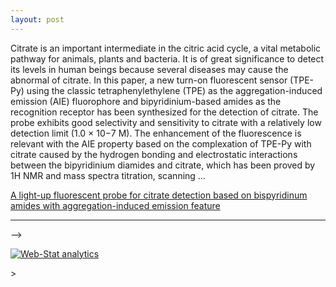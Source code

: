 ```yaml
---
layout: post
---
```


Citrate is an important intermediate in the citric acid cycle, a vital metabolic pathway for animals, plants and bacteria. It is of great significance to detect its levels in human beings because several diseases may cause the abnormal of citrate. In this paper, a new turn-on fluorescent sensor (TPE-Py) using the classic tetraphenylethylene (TPE) as the aggregation-induced emission (AIE) fluorophore and bipyridinium-based amides as the recognition receptor has been synthesized for the detection of citrate. The probe exhibits good selectivity and sensitivity to citrate with a relatively low detection limit (1.0 × 10−7 M). The enhancement of the fluorescence is relevant with the AIE property based on the complexation of TPE-Py with citrate caused by the hydrogen bonding and electrostatic interactions between the bipyridinium diamides and citrate, which has been proved by 1H NMR and mass spectra titration, scanning …

[A light-up fluorescent probe for citrate detection based on bispyridinum amides with aggregation-induced emission feature](https://www.sciencedirect.com/science/article/pii/S0039914017310640)

---

<!--<center><a href="https://livetrafficfeed.com/live-maps-visitor" data-size="60"-->
<!--data-type="1" data-root="0" id="LTF_mapjs_website">Maps Visitor</a><script-->
<!--type="text/javascript"-->
<!--src="//cdn.livetrafficfeed.com/static/mapjs/live.v2.js"></script><noscript><a-->
<!--href="http://livetrafficfeed.com/live-maps-visitor">Maps Visitor</a><a-->
<!--href="https://w3seotools.com">SEO audit tools</a></noscript></center>-->
<!--<center><a href="https://livetrafficfeed.com/hit-counter" data-root="0"-->
<!--data-unique="0" data-style="3" data-min="7" data-start="1"-->
<!--id="LTF_hitcounter">Website Hit Counters</a><script type="text/javascript"-->
<!--src="//cdn.livetrafficfeed.com/static/hitcounterjs/live.js"></script></center><noscript><a-->
<!--href="https://livetrafficfeed.com/hit-counter">Website Hit-->
<!--Counters</a></noscript>-->
<!--<script type='text/javascript' id='clustrmaps' src='//cdn.clustrmaps.com/map_v2.js?cl=cbcbcb&w=268&t=tt&d=vJ0BtQ7hhUOqCx5H_Jqdre-wRzDYg9p3zXbAm3XRmOI&cmo=5fa08c&cmn=5fa08c'></script>-->
<!-- BEGIN: Powered by Supercounters.com -->
<!--<center><script type="text/javascript"-->
<!--src="//widget.supercounters.com/ssl/map.js"></script><script-->
<!--type="text/javascript">var sc_map_var = sc_map_var ||-->
<!--[];sc_map(1628654,"112288","ff0000",40)</script><br><noscript><a-->
<!--href="http://www.supercounters.com/">free online counter</a></noscript>-->
<!--</center>-->
<!--[> END: Powered by Supercounters.com <]-->
<!--[> BEGIN: Powered by Supercounters.com <]-->
<!--<center><script type="text/javascript"-->
<!--src="//widget.supercounters.com/ssl/hit.js"></script><script-->
<!--type="text/javascript">sc_hit(1628655,3,7);</script><br><noscript><a-->
<!--href="http://www.supercounters.com/">free online counter</a></noscript>-->
<!--</center>-->
<!--[> END: Powered by Supercounters.com <]-->
<!-->-->
<!-- Begin Web-Stat code v 7.0 -->
<span id="wts2088287"></span>
<script>var wts=document.createElement('script');wts.async=true;
wts.src='https://app.ardalio.com/log7.js';document.head.appendChild(wts);
wts.onload = function(){ wtslog7(2088287,2); };
</script><noscript><a href="https://www.web-stat.com">
<img src="https://app.ardalio.com/7/2/2088287.png" 
alt="Web-Stat analytics"></a></noscript>
<!-- End Web-Stat code v 7.0 -->>
